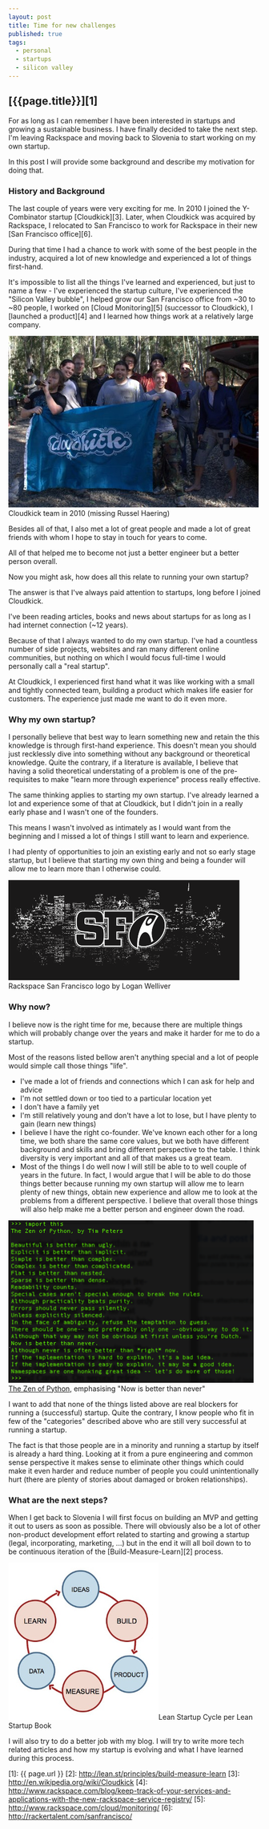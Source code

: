 ```yaml
---
layout: post
title: Time for new challenges
published: true
tags:
  - personal
  - startups
  - silicon valley
---
```


## [{{page.title}}][1]

For as long as I can remember I have been interested in startups
and growing a sustainable business. I have finally decided to take the next
step. I'm leaving Rackspace and moving back to Slovenia to start working on
my own startup.

In this post I will provide some background and describe my motivation for doing
that.

### History and Background

The last couple of years were very exciting for me. In 2010 I joined the
Y-Combinator startup [Cloudkick][3]. Later, when Cloudkick was acquired by
Rackspace, I relocated to San Francisco to work for Rackspace in their new
[San Francisco office][6].

During that time I had a chance to work with some of the best people in the
industry, acquired a lot of new knowledge and experienced a lot of things
first-hand.

It's impossible to list all the things I've learned and experienced, but
just to name a few - I've experienced the startup culture, I've experienced the
"Silicon Valley bubble", I helped grow our San Francisco office from
~30 to ~80 people, I worked on [Cloud Monitoring][5] (successor to
Cloudkick), I [launched a product][4] and I learned how things work at a
relatively large company.

<div class="imginline"><a href="/images/2013-06-09-time-for-new-challenges/ck_team_2010_1.jpg"
class="fancybox" title="Cloudkick team in 2010 (missing Russel Haering)"><img
src="/images/2013-06-09-time-for-new-challenges/ck_team_2010_1_thumb.jpg"
class="inline"></a><span class="image-caption">Cloudkick team in 2010
(missing Russel Haering)</span></div>

Besides all of that, I also met a lot of great people and made a lot of great
friends with whom I hope to stay in touch for years to come.

All of that helped me to become not just a better engineer but a better person
overall.

Now you might ask, how does all this relate to running your own startup?

The answer is that I've always paid attention to startups, long before I joined
Cloudkick.

I've been reading articles, books and news about startups for as long as I had
internet connection (~12 years).

Because of that I always wanted to do my own startup. I've had a countless
number of side projects, websites and ran many different online communities,
but nothing on which I would focus full-time I would personally call a
"real startup".

At Cloudkick, I experienced first hand what it was like working with a
small and tightly connected team, building a product which makes life
easier for customers. The experience just made me want to do it even more.

### Why my own startup?

I personally believe that best way to learn something new and retain the
this knowledge is through first-hand experience. This doesn't mean you
should just recklessly dive into something without any background or
theoretical knowledge. Quite the contrary, if a literature is available,
I believe that having a solid theoretical understating of a problem is
one of the pre-requisites to make "learn more through experience"
process really effective.

The same thinking applies to starting my own startup. I've already learned a lot
and experience some of that at Cloudkick, but I didn't join in a really early
phase and I wasn't one of the founders.

This means I wasn't involved as intimately as I would want from the beginning
and I missed a lot of things I still want to learn and experience.

I had plenty of opportunities to join an existing early and not so early stage
startup, but I believe that starting my own thing and being a founder will
allow me to learn more than I otherwise could.

<div class="imginline"><img src="/images/2013-06-09-time-for-new-challenges/raxsf.png"
class="inline"><span class="image-caption">Rackspace San Francisco logo by Logan
Welliver</span></div>

### Why now?

I believe now is the right time for me, because there are multiple things which will
probably change over the years and make it harder for me to do a startup.

Most of the reasons listed bellow aren't anything special and a lot of people
would simple call those things "life".

* I've made a lot of friends and connections which I can ask for help and
  advice
* I'm not settled down or too tied to a particular location yet
* I don't have a family yet
* I'm still relatively young and don't have a lot to lose, but I have plenty to
  gain (learn new things)
* I believe I have the right co-founder. We've known each other for a long time,
  we both share the same core values, but we both have different background
  and skills and bring different perspective to the table.
  I think diversity is very important and all of that makes us a great team.
* Most of the things I do well now I will still be able to to well couple of
  years in the future. In fact, I would argue that I will be able to do those
  things better because running my own startup will allow me to learn plenty of
  new things, obtain new experience and allow me to look at the problems from a
  different perspective. I believe that overall those things will also help make
  me a better person and engineer down the road.

<div class="imginline"><img
src="/images/2013-06-09-time-for-new-challenges/zen_of_python.png"
class="inline"><span class="image-caption"><a
href="http://www.python.org/dev/peps/pep-0020/">The Zen of Python</a>, emphasising "Now is better than never"</span></div>

I want to add that none of the things listed above are real blockers for
running a (successful) startup. Quite the contrary, I know people who fit in
few of the "categories" described above who are still very successful at
running a startup.

The fact is that those people are in a minority and running a startup by itself
is already a hard thing. Looking at it from a pure engineering and common sense
perspective it makes sense to eliminate other things which could make it even
harder and reduce number of people you could unintentionally hurt (there are
plenty of stories about damaged or broken relationships).

### What are the next steps?

When I get back to Slovenia I will first focus on building an MVP and getting it
out to users as soon as possible. There will obviously also be a lot of
other non-product development effort related to starting and growing a startup
(legal, incorporating, marketing, ...) but in the end it will all boil down to
to be continuous iteration of the [Build-Measure-Learn][2] process.

<div class="imginline"><img src="/images/2013-06-09-time-for-new-challenges/ls_cycle.jpeg"
class="inline"><span class="image-caption">Lean Startup Cycle per Lean Startup
Book</span></div>

I will also try to do a better job with my blog. I will try to write more tech
related articles and how my startup is evolving and what I have learned during
this process.

[1]: {{ page.url }}
[2]: http://lean.st/principles/build-measure-learn
[3]: http://en.wikipedia.org/wiki/Cloudkick
[4]: http://www.rackspace.com/blog/keep-track-of-your-services-and-applications-with-the-new-rackspace-service-registry/
[5]: http://www.rackspace.com/cloud/monitoring/
[6]: http://rackertalent.com/sanfrancisco/

[20]: /images/2013-06-09-time-for-new-challenges/ck_team_2010_1.jpg
[21]: /images/2013-06-09-time-for-new-challenges/ck_team_2010_1_thumb.jpg
